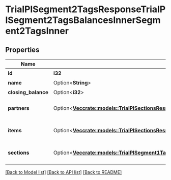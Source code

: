 # TrialPlSegment2TagsResponseTrialPlSegment2TagsBalancesInnerSegment2TagsInner

## Properties

Name | Type | Description | Notes
------------ | ------------- | ------------- | -------------
**id** | **i32** | セグメント2タグID | 
**name** | Option<**String**> | セグメント2タグ名 | [optional]
**closing_balance** | Option<**i32**> | 期末残高 | [optional]
**partners** | Option<[**Vec<crate::models::TrialPlSectionsResponseTrialPlSectionsBalancesInnerSectionsInnerPartnersInner>**](trialPlSectionsResponse_trial_pl_sections_balances_inner_sections_inner_partners_inner.md)> | breakdown_display_type:partner, account_item_display_type:account_item指定時のみ含まれる | [optional]
**items** | Option<[**Vec<crate::models::TrialPlSectionsResponseTrialPlSectionsBalancesInnerSectionsInnerItemsInner>**](trialPlSectionsResponse_trial_pl_sections_balances_inner_sections_inner_items_inner.md)> | breakdown_display_type:item, account_item_display_type:account_item指定時のみ含まれる | [optional]
**sections** | Option<[**Vec<crate::models::TrialPlSegment1TagsResponseTrialPlSegment1TagsBalancesInnerSegment1TagsInnerSectionsInner>**](trialPlSegment_1TagsResponse_trial_pl_segment_1_tags_balances_inner_segment_1_tags_inner_sections_inner.md)> | breakdown_display_type:section, account_item_display_type:account_item指定時のみ含まれる | [optional]

[[Back to Model list]](../README.md#documentation-for-models) [[Back to API list]](../README.md#documentation-for-api-endpoints) [[Back to README]](../README.md)


